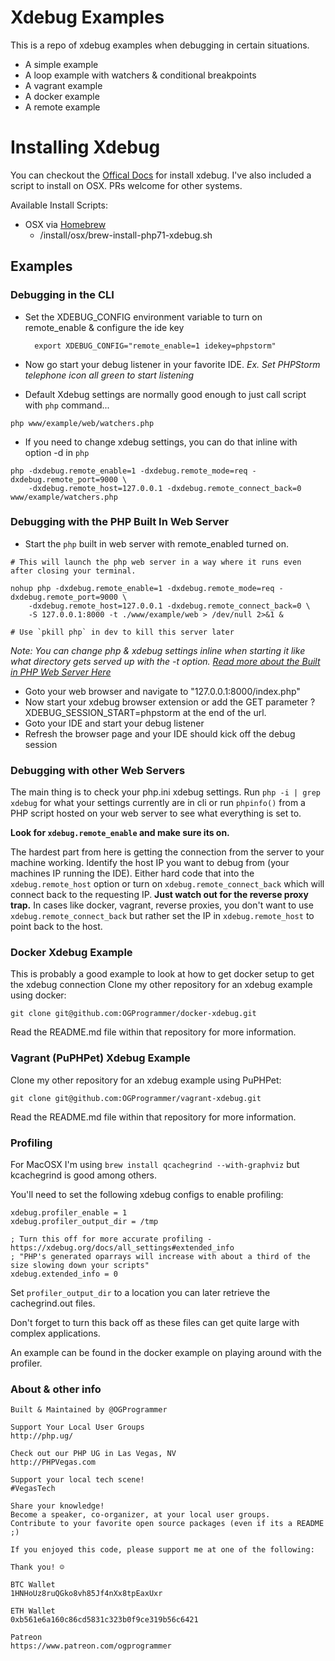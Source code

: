 # Xdebug Examples

This is a repo of xdebug examples when debugging in certain situations.

* A simple example
* A loop example with watchers & conditional breakpoints
* A vagrant example
* A docker example
* A remote example

# Installing Xdebug

You can checkout the [Offical Docs](https://xdebug.org/docs/install) for install xdebug. I've also included a script to install on OSX. PRs welcome for other systems.

Available Install Scripts:

* OSX via [Homebrew](https://brew.sh/)
  * /install/osx/brew-install-php71-xdebug.sh

## Examples

### Debugging in the CLI
* Set the XDEBUG_CONFIG environment variable to turn on remote_enable & configure the ide key

        export XDEBUG_CONFIG="remote_enable=1 idekey=phpstorm"
    
* Now go start your debug listener in your favorite IDE. 
_Ex. Set PHPStorm telephone icon all green to start listening_

* Default Xdebug settings are normally good enough to just call script with `php` command...

```
php www/example/web/watchers.php
```

* If you need to change xdebug settings, you can do that inline with option -d in `php`

```
php -dxdebug.remote_enable=1 -dxdebug.remote_mode=req -dxdebug.remote_port=9000 \
    -dxdebug.remote_host=127.0.0.1 -dxdebug.remote_connect_back=0 www/example/watchers.php
```

### Debugging with the PHP Built In Web Server

* Start the `php` built in web server with remote_enabled turned on.

```
# This will launch the php web server in a way where it runs even after closing your terminal.

nohup php -dxdebug.remote_enable=1 -dxdebug.remote_mode=req -dxdebug.remote_port=9000 \
    -dxdebug.remote_host=127.0.0.1 -dxdebug.remote_connect_back=0 \
    -S 127.0.0.1:8000 -t ./www/example/web > /dev/null 2>&1 &
    
# Use `pkill php` in dev to kill this server later
```
_Note: You can change php & xdebug settings inline when starting it like what directory gets served up with the -t option. [Read more about the Built in PHP Web Server Here](http://php.net/manual/en/features.commandline.webserver.php)_

* Goto your web browser and navigate to "127.0.0.1:8000/index.php"
* Now start your xdebug browser extension or add the GET parameter ?XDEBUG_SESSION_START=phpstorm at the end of the url.
* Goto your IDE and start your debug listener
* Refresh the browser page and your IDE should kick off the debug session

### Debugging with other Web Servers

The main thing is to check your php.ini xdebug settings. Run `php -i | grep xdebug` for what your settings currently are in cli or run `phpinfo()` from a PHP script hosted on your web server to see what everything is set to.

__Look for `xdebug.remote_enable` and make sure its on.__ 

The hardest part from here is getting the connection from the server to your machine working. 
Identify the host IP you want to debug from (your machines IP running the IDE).
Either hard code that into the `xdebug.remote_host` option or turn on `xdebug.remote_connect_back` which will connect back to the requesting IP. 
__Just watch out for the reverse proxy trap.__ In cases like docker, vagrant, reverse proxies, you don't want to use `xdebug.remote_connect_back` but rather set the IP in `xdebug.remote_host` to point back to the host.

### Docker Xdebug Example

This is probably a good example to look at how to get docker setup to get the xdebug connection
Clone my other repository for an xdebug example using docker:

`git clone git@github.com:OGProgrammer/docker-xdebug.git`

Read the README.md file within that repository for more information.

### Vagrant (PuPHPet) Xdebug Example

Clone my other repository for an xdebug example using PuPHPet:

`git clone git@github.com:OGProgrammer/vagrant-xdebug.git`

Read the README.md file within that repository for more information.

### Profiling

For MacOSX I'm using `brew install qcachegrind --with-graphviz` but kcachegrind is good among others.

You'll need to set the following xdebug configs to enable profiling:

```
xdebug.profiler_enable = 1
xdebug.profiler_output_dir = /tmp

; Turn this off for more accurate profiling - https://xdebug.org/docs/all_settings#extended_info
; "PHP's generated oparrays will increase with about a third of the size slowing down your scripts"
xdebug.extended_info = 0
```

Set `profiler_output_dir` to a location you can later retrieve the cachegrind.out files.

Don't forget to turn this back off as these files can get quite large with complex applications.

An example can be found in the docker example on playing around with the profiler.

### About & other info

```
Built & Maintained by @OGProgrammer

Support Your Local User Groups
http://php.ug/

Check out our PHP UG in Las Vegas, NV
http://PHPVegas.com

Support your local tech scene!
#VegasTech

Share your knowledge!
Become a speaker, co-organizer, at your local user groups.
Contribute to your favorite open source packages (even if its a README ;)

If you enjoyed this code, please support me at one of the following:

Thank you! ☺

BTC Wallet
1HNHoUz8ruQGko8vh85Jf4nXx8tpEaxUxr

ETH Wallet
0xb561e6a160c86cd5831c323b0f9ce319b56c6421

Patreon
https://www.patreon.com/ogprogrammer
```
